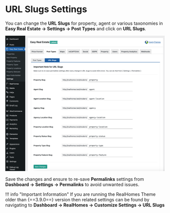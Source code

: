 # URL Slugs Settings

You can change the **URL Slugs** for property, agent or various taxonomies in **Easy Real Estate → Settings → Post Types** and click on **URL Slugs**.

![RealHomes Documentation](images/ere-tabs/url-slugs.png)

Save the changes and ensure to re-save **Permalinks** settings from **Dashboard → Settings → Permalinks** to avoid unwanted issues.

!!! info "Important Information"
    If you are running the RealHomes Theme older than {==3.9.0==} version then related settings can be found by navigating to **Dashboard → RealHomes → Customize Settings → URL Slugs**
